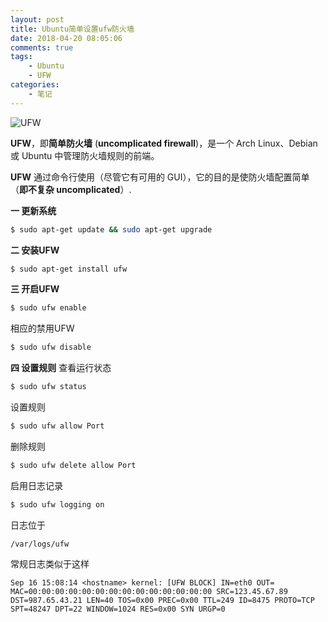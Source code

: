 ```yaml
---
layout: post
title: Ubuntu简单设置ufw防火墙
date: 2018-04-20 08:05:06
comments: true
tags:
    - Ubuntu
    - UFW
categories:
    - 笔记
---
```


![UFW](https://ws3.sinaimg.cn/large/006tNbRwly1fwbmcz1lxij30ku0afq5k.jpg)

**UFW**，即**简单防火墙** (**uncomplicated firewall**)，是一个 Arch Linux、Debian 或 Ubuntu 中管理防火墙规则的前端。 

<!-- more -->

**UFW** 通过命令行使用（尽管它有可用的 GUI），它的目的是使防火墙配置简单（**即不复杂 uncomplicated**）.

**一 更新系统**

```bash
$ sudo apt-get update && sudo apt-get upgrade
```

**二 安装UFW**
```bash
$ sudo apt-get install ufw
```

**三 开启UFW**
```bash
$ sudo ufw enable
```

相应的禁用UFW
```bash
$ sudo ufw disable
```

**四 设置规则**
查看运行状态
```bash
$ sudo ufw status
```

设置规则
```bash
$ sudo ufw allow Port
```

删除规则
```bash
$ sudo ufw delete allow Port
```

启用日志记录
```bash
$ sudo ufw logging on
```
日志位于
```
/var/logs/ufw
```

常规日志类似于这样

`Sep 16 15:08:14 <hostname> kernel: [UFW BLOCK] IN=eth0 OUT= MAC=00:00:00:00:00:00:00:00:00:00:00:00:00:00 SRC=123.45.67.89 DST=987.65.43.21 LEN=40 TOS=0x00 PREC=0x00 TTL=249 ID=8475 PROTO=TCP SPT=48247 DPT=22 WINDOW=1024 RES=0x00 SYN URGP=0
`

